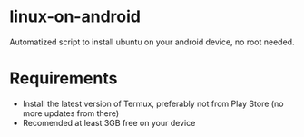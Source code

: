 # linux-on-android
Automatized script to install ubuntu on your android device, no root needed.

# Requirements
- Install the latest version of Termux, preferably not from Play Store (no more updates from there)
- Recomended at least 3GB free on your device
